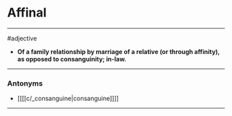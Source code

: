 # Affinal
---
#adjective
- **Of a family relationship by marriage of a relative (or through affinity), as opposed to consanguinity; in-law.**
---
### Antonyms
- [[[[c/_consanguine|consanguine]]]]
---
